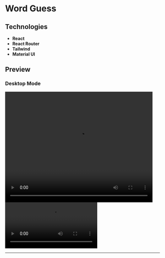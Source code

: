 # Word Guess

## Technologies

- **React**
- **React Router**
- **Tailwind**
- **Material UI**

## Preview

### Desktop Mode

<video src="https://user-images.githubusercontent.com/100797809/230553066-a148e6c8-d196-4873-9d62-e3d422dc1b7b.mp4" width="480" height="360" autoplay></video>
![Alt text](https://user-images.githubusercontent.com/100797809/230553066-a148e6c8-d196-4873-9d62-e3d422dc1b7b.mp4)

---
